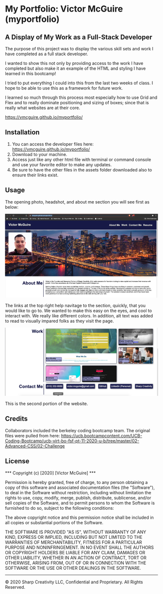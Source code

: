 # My Portfolio: Victor McGuire (myportfolio)

## A Display of My Work as a Full-Stack Developer

The purpose of this project was to display the various skill sets and work I have completed as a full stack developer.

I wanted to show this not only by providing access to the work I have completed but also make it an example of the HTML and styling I have learned in this bootcamp!

I tried to put everything I could into this from the last two weeks of class. I hope to be able to use this as a framework for future work.

I learned so much through this process most especially how to use Grid and Flex and to really dominate positioning and sizing of boxes; since that is really what websites are at their core.

https://vmcguire.github.io/myportfolio/

## Installation

1. You can access the developer files here: https://vmcguire.github.io/myportfolio/
2. Download to your machine. 
3. Access just like any other html file with terminal or command console and use your favorite editor to make any updates.
4. Be sure to have the other files in the assets folder downloaded also to ensure their links exist.

## Usage 

The opening photo, headshot, and about me section you will see first as below:

![screenshot](assets/images/screenShot1.png)

The links at the top right help navitage to the section, quickly, that you would like to go to. 
We wanted to make this easy on the eyes, and cool to interact with. We really like different colors.
In addition, alt text was added to read to visually impared folks as they visit the page.

![screenshot](assets/images/screenShot2.png)

This is the second portion of the website.

## Credits

Collaborators included the berkeley coding bootcamp team. The original files were pulled from here:
https://ucb.bootcampcontent.com/UCB-Coding-Bootcamp/ucb-virt-bo-fsf-pt-11-2020-u-b/tree/master/02-Advanced-CSS/02-Challenge

## License

*** Copyright (c) [2020] [Victor McGuire] ***

Permission is hereby granted, free of charge, to any person obtaining a copy
of this software and associated documentation files (the "Software"), to deal
in the Software without restriction, including without limitation the rights
to use, copy, modify, merge, publish, distribute, sublicense, and/or sell
copies of the Software, and to permit persons to whom the Software is
furnished to do so, subject to the following conditions:

The above copyright notice and this permission notice shall be included in all
copies or substantial portions of the Software.

THE SOFTWARE IS PROVIDED "AS IS", WITHOUT WARRANTY OF ANY KIND, EXPRESS OR
IMPLIED, INCLUDING BUT NOT LIMITED TO THE WARRANTIES OF MERCHANTABILITY,
FITNESS FOR A PARTICULAR PURPOSE AND NONINFRINGEMENT. IN NO EVENT SHALL THE
AUTHORS OR COPYRIGHT HOLDERS BE LIABLE FOR ANY CLAIM, DAMAGES OR OTHER
LIABILITY, WHETHER IN AN ACTION OF CONTRACT, TORT OR OTHERWISE, ARISING FROM,
OUT OF OR IN CONNECTION WITH THE SOFTWARE OR THE USE OR OTHER DEALINGS IN THE
SOFTWARE.

---

© 2020 Sharp Creativity LLC, Confidential and Proprietary. All Rights Reserved.